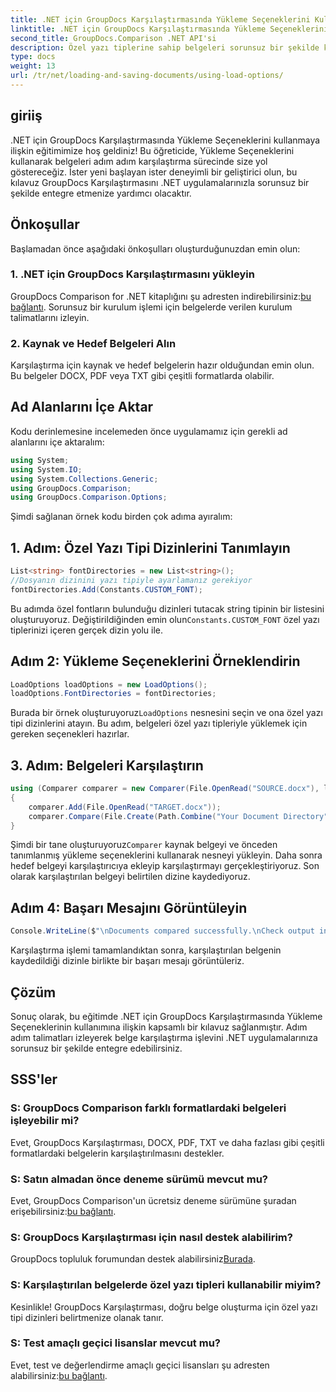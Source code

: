 ```yaml
---
title: .NET için GroupDocs Karşılaştırmasında Yükleme Seçeneklerini Kullanma
linktitle: .NET için GroupDocs Karşılaştırmasında Yükleme Seçeneklerini Kullanma
second_title: GroupDocs.Comparison .NET API'si
description: Özel yazı tiplerine sahip belgeleri sorunsuz bir şekilde karşılaştırmak için GroupDocs Comparison for .NET'teki Yükleme Seçeneklerini nasıl kullanacağınızı öğrenin.
type: docs
weight: 13
url: /tr/net/loading-and-saving-documents/using-load-options/
---
```

## giriiş
.NET için GroupDocs Karşılaştırmasında Yükleme Seçeneklerini kullanmaya ilişkin eğitimimize hoş geldiniz! Bu öğreticide, Yükleme Seçeneklerini kullanarak belgeleri adım adım karşılaştırma sürecinde size yol göstereceğiz. İster yeni başlayan ister deneyimli bir geliştirici olun, bu kılavuz GroupDocs Karşılaştırmasını .NET uygulamalarınızla sorunsuz bir şekilde entegre etmenize yardımcı olacaktır.
## Önkoşullar
Başlamadan önce aşağıdaki önkoşulları oluşturduğunuzdan emin olun:
### 1. .NET için GroupDocs Karşılaştırmasını yükleyin
 GroupDocs Comparison for .NET kitaplığını şu adresten indirebilirsiniz:[bu bağlantı](https://releases.groupdocs.com/comparison/net/). Sorunsuz bir kurulum işlemi için belgelerde verilen kurulum talimatlarını izleyin.
### 2. Kaynak ve Hedef Belgeleri Alın
Karşılaştırma için kaynak ve hedef belgelerin hazır olduğundan emin olun. Bu belgeler DOCX, PDF veya TXT gibi çeşitli formatlarda olabilir.
## Ad Alanlarını İçe Aktar
Kodu derinlemesine incelemeden önce uygulamamız için gerekli ad alanlarını içe aktaralım:
```csharp
using System;
using System.IO;
using System.Collections.Generic;
using GroupDocs.Comparison;
using GroupDocs.Comparison.Options;
```
Şimdi sağlanan örnek kodu birden çok adıma ayıralım:
## 1. Adım: Özel Yazı Tipi Dizinlerini Tanımlayın
```csharp
List<string> fontDirectories = new List<string>();
//Dosyanın dizinini yazı tipiyle ayarlamanız gerekiyor
fontDirectories.Add(Constants.CUSTOM_FONT);
```
 Bu adımda özel fontların bulunduğu dizinleri tutacak string tipinin bir listesini oluşturuyoruz. Değiştirildiğinden emin olun`Constants.CUSTOM_FONT` özel yazı tiplerinizi içeren gerçek dizin yolu ile.
## Adım 2: Yükleme Seçeneklerini Örneklendirin
```csharp
LoadOptions loadOptions = new LoadOptions();
loadOptions.FontDirectories = fontDirectories;
```
 Burada bir örnek oluşturuyoruz`LoadOptions` nesnesini seçin ve ona özel yazı tipi dizinlerini atayın. Bu adım, belgeleri özel yazı tipleriyle yüklemek için gereken seçenekleri hazırlar.
## 3. Adım: Belgeleri Karşılaştırın
```csharp
using (Comparer comparer = new Comparer(File.OpenRead("SOURCE.docx"), loadOptions))
{
    comparer.Add(File.OpenRead("TARGET.docx"));
    comparer.Compare(File.Create(Path.Combine("Your Document Directory", "RESULT.docx")));
}
```
 Şimdi bir tane oluşturuyoruz`Comparer` kaynak belgeyi ve önceden tanımlanmış yükleme seçeneklerini kullanarak nesneyi yükleyin. Daha sonra hedef belgeyi karşılaştırıcıya ekleyip karşılaştırmayı gerçekleştiriyoruz. Son olarak karşılaştırılan belgeyi belirtilen dizine kaydediyoruz.
## Adım 4: Başarı Mesajını Görüntüleyin
```csharp
Console.WriteLine($"\nDocuments compared successfully.\nCheck output in {Directory.GetCurrentDirectory()}.");
```
Karşılaştırma işlemi tamamlandıktan sonra, karşılaştırılan belgenin kaydedildiği dizinle birlikte bir başarı mesajı görüntüleriz.
## Çözüm
Sonuç olarak, bu eğitimde .NET için GroupDocs Karşılaştırmasında Yükleme Seçeneklerinin kullanımına ilişkin kapsamlı bir kılavuz sağlanmıştır. Adım adım talimatları izleyerek belge karşılaştırma işlevini .NET uygulamalarınıza sorunsuz bir şekilde entegre edebilirsiniz.
## SSS'ler
### S: GroupDocs Comparison farklı formatlardaki belgeleri işleyebilir mi?
Evet, GroupDocs Karşılaştırması, DOCX, PDF, TXT ve daha fazlası gibi çeşitli formatlardaki belgelerin karşılaştırılmasını destekler.
### S: Satın almadan önce deneme sürümü mevcut mu?
 Evet, GroupDocs Comparison'un ücretsiz deneme sürümüne şuradan erişebilirsiniz:[bu bağlantı](https://releases.groupdocs.com/).
### S: GroupDocs Karşılaştırması için nasıl destek alabilirim?
 GroupDocs topluluk forumundan destek alabilirsiniz[Burada](https://forum.groupdocs.com/c/comparison/12).
### S: Karşılaştırılan belgelerde özel yazı tipleri kullanabilir miyim?
Kesinlikle! GroupDocs Karşılaştırması, doğru belge oluşturma için özel yazı tipi dizinleri belirtmenize olanak tanır.
### S: Test amaçlı geçici lisanslar mevcut mu?
Evet, test ve değerlendirme amaçlı geçici lisansları şu adresten alabilirsiniz:[bu bağlantı](https://purchase.groupdocs.com/temporary-license/).